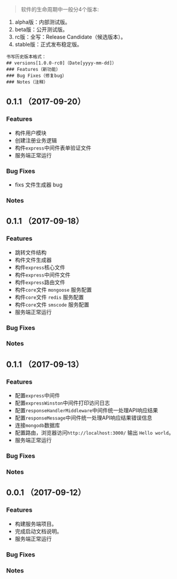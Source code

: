 > 软件的生命周期中一般分4个版本:
1. alpha版：内部测试版。
2. beta版：公开测试版。
3. rc版：全写：Release Candidate（候选版本）。
4. stable版：正式发布稳定版。
```
书写历史版本格式：
## versions[1.0.0-rc0]（Date[yyyy-mm-dd]）
### Features（新功能）
### Bug Fixes（修复bug）
### Notes（注释）
```
## 0.1.1 （2017-09-20）
### Features
- 构件用户模块
- 创建注册业务逻辑
- 构件`express`中间件表单验证文件
- 服务端正常运行
### Bug Fixes
- fixs 文件生成器 bug
### Notes

## 0.1.1 （2017-09-18）
### Features
- 跳转文件结构
- 构件文件生成器
- 构件`express`核心文件
- 构件`express`中间件文件
- 构件`express`路由文件
- 构件`core`文件 `mongoose` 服务配置
- 构件`core`文件 `redis` 服务配置
- 构件`core`文件 `smscode` 服务配置
- 服务端正常运行
### Bug Fixes
### Notes

## 0.1.1 （2017-09-13）
### Features
- 配置`express`中间件
- 配置`expressWinston`中间件打印访问日志
- 配置`responseHandlerMiddleware`中间件统一处理API响应结果
- 配置`responseMessage`中间件统一处理API响应结果错误信息
- 连接`mongodb`数据库
- 配置路由，浏览器访问`http://localhost:3000/` 输出 `Hello world`。
- 服务端正常运行
### Bug Fixes
### Notes


## 0.0.1 （2017-09-12）
### Features
- 构建服务端项目。
- 完成启动文档说明。
- 服务端正常运行
### Bug Fixes
### Notes

